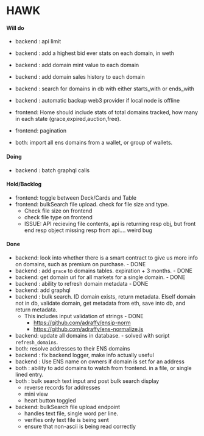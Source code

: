 # HAWK

#### Will do
- backend : api limit
- backend : add a highest bid ever stats on each domain, in weth
- backend : add domain mint value to each domain
- backend : add domain sales history to each domain
- backend : search for domains in db with either starts_with or ends_with
- backend : automatic backup web3 provider if local node is offline

- frontend: Home should include stats of total domains tracked, how many in each state (grace,expired,auction,free).
- frontend: pagination

- both: import all ens domains from a wallet, or group of wallets.


#### Doing
- backend : batch graphql calls


#### Hold/Backlog
- frontend: toggle between Deck/Cards and Table
- frontend: bulkSearch file upload. check for file size and type.
  - Check file size on frontend
  - check file type on frontend
  - ISSUE: API recieving file contents, api is returning resp obj, but front end resp object missing resp from api.... weird bug


#### Done
- backend: look into whether there is a smart contract to give us more info on domains, such as premium on purchase. - DONE
- backend : add `grace` to domains tables. expiration + 3 months. - DONE
- backend: get domain url for all markets for a single domain. - DONE
- backend : ability to refresh domain metadata - DONE
- backend: add graphql
- backend : bulk search. ID domain exists, return metadata. ElseIf domain not in db, validate domain, get metadata from eth, save into db, and return metadata.
  - This includes input validation of strings - DONE
    - https://github.com/adraffy/ensip-norm
    - https://github.com/adraffy/ens-normalize.js
- backend: update all domains in database. - solved with script `refresh_domains`.
- both: resolve addresses to their ENS domains
- backend : fix backend logger, make info actually useful
- backend : Use ENS name on owners if domain is set for an address
- both : ability to add domains to watch from frontend. in a file, or single lined entry.
- both : bulk search text input and post bulk search display
  - reverse records for addresses
  - mini view 
  - heart button toggled
- backend: bulkSearch file upload endpoint
  - handles text file, single word per line.
  - verifies only text file is being sent
  - ensure that non-ascii is being read correctly